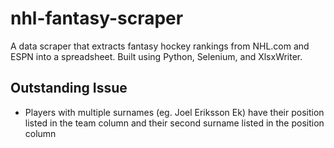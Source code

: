 # nhl-fantasy-scraper

A data scraper that extracts fantasy hockey rankings from NHL.com and ESPN into a spreadsheet. Built using Python, Selenium, and XlsxWriter.

## Outstanding Issue

- Players with multiple surnames (eg. Joel Eriksson Ek) have their position listed in the team column and their second surname listed in the position column
